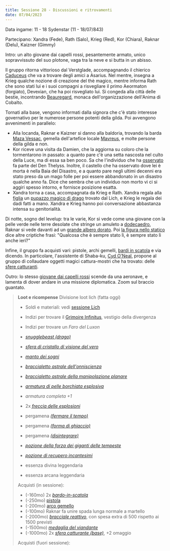 ```yaml
---
title: Sessione 28 - Discussioni e ritrovamenti
date: 07/04/2023
---
```


Data ingame: 11 - 18 Sydenstar (11 - 18/07/843)

Partecipano: Xandra (Fede), Rath (Salo), Krieg (Red), Kor (Chiara), Raknar (Delu), Kaizner (Gimmy)

Intro: un alto giovane dai capelli rossi, pesantemente armato, unico sopravvissuto del suo plotone, vaga tra la neve e si butta in un abisso.

Il gruppo ritorna vittorioso dal Verstglade, accompagnando il chierico [Caduceus](/xho/npc/travelers#caduceus-clay) che va a trovare degli amici a Asarius. Nel mentre, insegna a Krieg qualche nozione di creazione del thè magico, mentre informa Rath che sono stati lui e i suoi compagni a risvegliare il primo Aeormaton (forgiato), Devexian, che ha poi risvegliato lui. Si congeda alla città delle bestie, incontrando [Beauregard](https://criticalrole.fandom.com/wiki/Beauregard_Lionett), monaca dell'organizzazione dell'Anima di Cobalto.

Tornati alla base, vengono informati dalla signora che c'è stato interesse governativo per le numerose persone potenti della gilda. Poi avvengono avvenimenti in parallelo:

- Alla locanda, Raknar e Kaizner si danno alla baldoria, trovando la barda [Maza Vessac](/xho/npc/various#maza-vessac), gemella dell'artefice locale [Mavreus](/xho/npc/merchant#mavreus-vessac), e molte persone della gilda e non. 
- Kor riceve una visita da Damien, che la aggiorna su coloro che la tormentarono in passato: a quanto pare c'è una setta nascosta nel culto della Luce, ma di essa sa ben poco. Sa che l'individuo che ha [osservato](#sessione-18) fa parte del Den Thelyss. Inoltre, il castello che ha osservato dove lei è morta è nella Baia del Disastro, e a quanto pare negli ultimi decenni era stato preso da un mago folle per poi essere abbandonato in un disastro qualche anno fa. Dice che sembra che un individuo non morto vi ci si aggiri spesso intorno, e fornisce posizione esatta.
- Xandra torna a casa, accompagnata da Krieg e Rath. Xandra regala alla [figlia](/xho/npc/pg_related#tariss) un [pupazzo magico di drago](https://old.reddit.com/r/TheGriffonsSaddlebag/comments/bldjz3/the_griffons_saddlebag_snugglebeasts_wondrous_item/) trovato dal Lich, e Krieg le regala dei dadi fatti a mano. Xandra e Krieg hanno poi conversazione abbastanza intensa su genitorialità.

Di notte, sogno del levelup: tra le varie, Kor si vede come una giovane con la pelle verde nelle terre desolate che stringe un amuleto a [dodecaedro](https://static.wikia.nocookie.net/criticalrole/images/2/2e/BlackSalander_Dodecahedron_Beacon.jpg), Raknar si vede davanti ad un [grande albero dorato](https://i.redd.it/4fwej805mot71.jpg). Poi [la figura nello statico](/xho/npc/fog#colui-che-vede) dice altre criptiche frasi: "Qualcosa che è sempre stato lì, è sempre stato lì anche ieri?"

Infine, il gruppo fa acquisti vari: pistole, archi gemelli, [bardi in scatola](https://old.reddit.com/r/UnearthedArcana/comments/aewwlo/the_griffons_saddlebag_bardinabox_wondrous_item/) e via dicendo. In particolare, l'assistente di Shaba-ku, [Cyd O'Neal](/xho/npc/merchant#cyd-oneal), propone al gruppo di collaudare oggetti magici cattura-mostri che ha trovato: delle [sfere catturanti](/homebrew/items#sfera-catturante).

Outro: lo stesso [giovane dai capelli rossi](https://static.wikia.nocookie.net/gensin-impact/images/3/3c/Tartaglia_Card.png) scende da una aeronave, e lamenta di dover andare in una missione diplomatica. Zoom sul braccio guantato.

> **Loot e ricompense**
> Divisione loot lich (fatta oggi)
> - Soldi e materiali: vedi [sessione Lich](#sessione-26)
> - Indizi per trovare il [Grimoire Infinitus](), vestigio della divergenza
> - Indizi per trovare un *Faro del Luxon*
> - [*snugglebeast (drago)*](https://old.reddit.com/r/TheGriffonsSaddlebag/comments/bldjz3/the_griffons_saddlebag_snugglebeasts_wondrous_item/)
> - [*sfera di cristallo di visione del vero*](https://dungeonedraghi.it/compendio/oggetti-magici/oggetti-meravigliosi/sfera-di-cristallo/)
> - [*manto dei sogni*](https://old.reddit.com/r/UnearthedArcana/comments/aa0vyu/the_griffons_saddlebag_dream_mantle_wondrous_item/)
> - [*braccialetto astrale dell'onniscienza*](https://old.reddit.com/r/TheGriffonsSaddlebag/comments/cgecp5/the_griffons_saddlebag_astral_bracelet_wondrous/)
> - [*braccialetto astrale della manipolazione planare*](https://old.reddit.com/r/TheGriffonsSaddlebag/comments/cgecp5/the_griffons_saddlebag_astral_bracelet_wondrous/)
> - [*armatura di pelle borchiata esplosiva*](/homebrew/items#exploding-armor)
> - *armatura completa +1*
>
> - 2x [*freccia delle esplosioni*](/homebrew/items#arrow-of-explosions)
> - pergamena [*(fermare il tempo)*](https://roll20.net/compendium/dnd5e/Time%20Stop#content)
> - pergamena [*(forma di ghiaccio)*](/homebrew/spells#form-of-ice)
> - pergamena [*(disintegrare)*](https://roll20.net/compendium/dnd5e/Disintegrate#content)
> - [*pozione della forza dei giganti delle tempeste*](https://dungeonsanddragons.fandom.com/it/wiki/Pozione_della_Forza_dei_Giganti)
> - [*pozione di recupero incantesimi*](https://old.reddit.com/r/TheGriffonsSaddlebag/comments/d2pjcs/the_griffons_saddlebag_potion_of_spell_recovery/)
>
> - essenza divina leggendaria
> - essenza arcana leggendaria
>
> Acquisti (in sessione):
> - (-160mo) 2x [*bardo-in-scatola*](https://old.reddit.com/r/UnearthedArcana/comments/aewwlo/the_griffons_saddlebag_bardinabox_wondrous_item/)
> - (-250mo) [pistola](/homebrew/items#flintlock)
> - (-200mo) [arco gemello](/homebrew/items#twinbow)
> - (-100mo) Raknar fa unire spada lunga normale a martello
> - (-2000mo) [*bracciale reattivo*](/homebrew/items#bracciale-reattivo), con spesa extra di 500 rispetto ai 1500 previsti
> - (-1500mo) [*medaglia del viandante*](https://old.reddit.com/r/TheGriffonsSaddlebag/comments/embms2/the_griffons_saddlebag_badge_of_thewayfarer/)
> - (-1000mo) 2x [*sfera catturante (base)*](/homebrew/items#sfera-catturante), +2 omaggio
>
> Acquisti (fuori sessione):

